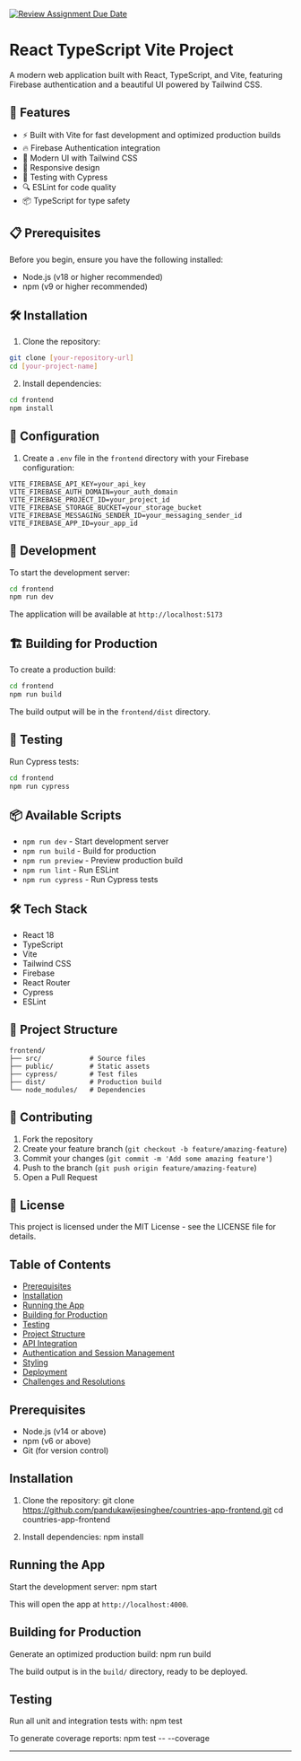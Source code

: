 [![Review Assignment Due Date](https://classroom.github.com/assets/deadline-readme-button-22041afd0340ce965d47ae6ef1cefeee28c7c493a6346c4f15d667ab976d596c.svg)](https://classroom.github.com/a/mNaxAqQD)
# React TypeScript Vite Project

A modern web application built with React, TypeScript, and Vite, featuring Firebase authentication and a beautiful UI powered by Tailwind CSS.

## 🚀 Features

- ⚡️ Built with Vite for fast development and optimized production builds
- 🔥 Firebase Authentication integration
- 🎨 Modern UI with Tailwind CSS
- 📱 Responsive design
- 🧪 Testing with Cypress
- 🔍 ESLint for code quality
- 📦 TypeScript for type safety

## 📋 Prerequisites

Before you begin, ensure you have the following installed:
- Node.js (v18 or higher recommended)
- npm (v9 or higher recommended)

## 🛠️ Installation

1. Clone the repository:
```bash
git clone [your-repository-url]
cd [your-project-name]
```

2. Install dependencies:
```bash
cd frontend
npm install
```

## 🔧 Configuration

1. Create a `.env` file in the `frontend` directory with your Firebase configuration:
```env
VITE_FIREBASE_API_KEY=your_api_key
VITE_FIREBASE_AUTH_DOMAIN=your_auth_domain
VITE_FIREBASE_PROJECT_ID=your_project_id
VITE_FIREBASE_STORAGE_BUCKET=your_storage_bucket
VITE_FIREBASE_MESSAGING_SENDER_ID=your_messaging_sender_id
VITE_FIREBASE_APP_ID=your_app_id
```

## 🚀 Development

To start the development server:

```bash
cd frontend
npm run dev
```

The application will be available at `http://localhost:5173`

## 🏗️ Building for Production

To create a production build:

```bash
cd frontend
npm run build
```

The build output will be in the `frontend/dist` directory.

## 🧪 Testing

Run Cypress tests:

```bash
cd frontend
npm run cypress
```

## 📦 Available Scripts

- `npm run dev` - Start development server
- `npm run build` - Build for production
- `npm run preview` - Preview production build
- `npm run lint` - Run ESLint
- `npm run cypress` - Run Cypress tests

## 🛠️ Tech Stack

- React 18
- TypeScript
- Vite
- Tailwind CSS
- Firebase
- React Router
- Cypress
- ESLint

## 📁 Project Structure

```
frontend/
├── src/            # Source files
├── public/         # Static assets
├── cypress/        # Test files
├── dist/           # Production build
└── node_modules/   # Dependencies
```

## 🤝 Contributing

1. Fork the repository
2. Create your feature branch (`git checkout -b feature/amazing-feature`)
3. Commit your changes (`git commit -m 'Add some amazing feature'`)
4. Push to the branch (`git push origin feature/amazing-feature`)
5. Open a Pull Request

## 📝 License

This project is licensed under the MIT License - see the LICENSE file for details.

## Table of Contents

- [Prerequisites](#prerequisites)
- [Installation](#installation)
- [Running the App](#running-the-app)
- [Building for Production](#building-for-production)
- [Testing](#testing)
- [Project Structure](#project-structure)
- [API Integration](#api-integration)
- [Authentication and Session Management](#authentication-and-session-management)
- [Styling](#styling)
- [Deployment](#deployment)
- [Challenges and Resolutions](#challenges-and-resolutions)

## Prerequisites

- Node.js (v14 or above)
- npm (v6 or above)
- Git (for version control)

## Installation

1. Clone the repository:
   git clone https://github.com/pandukawijesinghee/countries-app-frontend.git
   cd countries-app-frontend

2. Install dependencies:
   npm install


## Running the App

Start the development server:
npm start

This will open the app at `http://localhost:4000`.

## Building for Production

Generate an optimized production build:
npm run build


The build output is in the `build/` directory, ready to be deployed.

## Testing
Run all unit and integration tests with:
npm test

To generate coverage reports:
npm test -- --coverage


---

